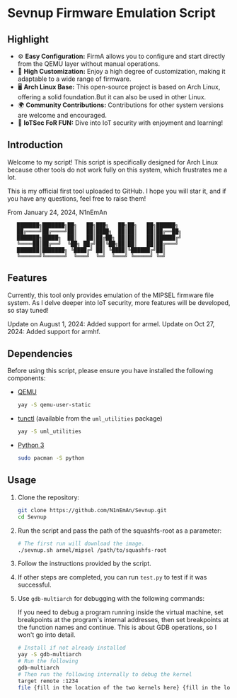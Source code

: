 # Sevnup Firmware Emulation Script

## Highlight

- ⚙️ **Easy Configuration:** FirmA allows you to configure and start directly from the QEMU layer without manual operations.
- 🔧 **High Customization:** Enjoy a high degree of customization, making it adaptable to a wide range of firmware.
- 🖥️ **Arch Linux Base:** This open-source project is based on Arch Linux, offering a solid foundation.But it can also be used in other Linux.
- 🌍 **Community Contributions:** Contributions for other system versions are welcome and encouraged.
- 🎉 **IoTSec FoR FUN:** Dive into IoT security with enjoyment and learning!

## Introduction

Welcome to my script! This script is specifically designed for Arch Linux because other tools do not work fully on this system, which frustrates me a lot.

This is my official first tool uploaded to GitHub. I hope you will star it, and if you have any questions, feel free to raise them!

From January 24, 2024, N1nEmAn

```
   ███████╗███████╗██╗   ██╗███╗   ██╗██╗   ██╗██████╗ 
   ██╔════╝██╔════╝██║   ██║████╗  ██║██║   ██║██╔══██╗
   ███████╗█████╗  ██║   ██║██╔██╗ ██║██║   ██║██████╔╝
   ╚════██║██╔══╝  ╚██╗ ██╔╝██║╚██╗██║██║   ██║██╔═══╝ 
   ███████║███████╗ ╚████╔╝ ██║ ╚████║╚██████╔╝██║     
   ╚══════╝╚══════╝  ╚═══╝  ╚═╝  ╚═══╝ ╚═════╝ ╚═╝     
```

## Features

Currently, this tool only provides emulation of the MIPSEL firmware file system. As I delve deeper into IoT security, more features will be developed, so stay tuned!

Update on August 1, 2024: Added support for armel.
Update on Oct 27, 2024: Added support for armhf.

## Dependencies

Before using this script, please ensure you have installed the following components:

- [QEMU](https://www.qemu.org/)

  ```bash
  yay -S qemu-user-static
  ```

- [tunctl](https://tunctl.sourceforge.net/) (available from the `uml_utilities` package)

  ```bash
  yay -S uml_utilities
  ```

- [Python 3](https://www.python.org/)

  ```bash
  sudo pacman -S python
  ```

## Usage

1. Clone the repository:

   ```bash
   git clone https://github.com/N1nEmAn/Sevnup.git
   cd Sevnup
   ```

2. Run the script and pass the path of the squashfs-root as a parameter:

   ```bash
   # The first run will download the image.
   ./sevnup.sh armel/mipsel /path/to/squashfs-root
   ```

3. Follow the instructions provided by the script.

4. If other steps are completed, you can run `test.py` to test if it was successful.

5. Use `gdb-multiarch` for debugging with the following commands:

   If you need to debug a program running inside the virtual machine, set breakpoints at the program's internal addresses, then set breakpoints at the function names and continue. This is about GDB operations, so I won't go into detail.

   ```sh
   # Install if not already installed
   yay -S gdb-multiarch
   # Run the following
   gdb-multiarch
   # Then run the following internally to debug the kernel
   target remote :1234
   file {fill in the location of the two kernels here} {fill in the location of the program you want to debug (if any)}
   ```
